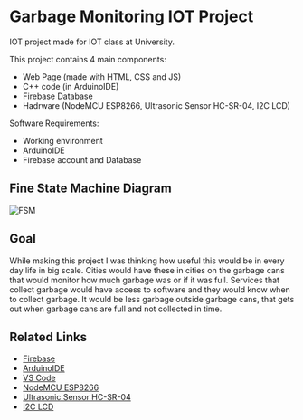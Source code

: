 # Garbage Monitoring IOT Project

IOT project made for IOT class at University.

This project contains 4 main components:
* Web Page (made with HTML, CSS and JS)
* C++ code (in ArduinoIDE)
* Firebase Database
* Hadrware (NodeMCU ESP8266, Ultrasonic Sensor HC-SR-04, I2C LCD)

Software Requirements:
* Working environment
* ArduinoIDE
* Firebase account and Database

## Fine State Machine Diagram
![FSM](https://github.com/minniedd/iot_trash_bin/assets/48387428/be2f5724-9256-40f3-a9cd-744a8dfbc9d3)

## Goal
While making this project I was thinking how useful this would be in every day life in big scale. Cities would have these in cities on the garbage cans that would monitor how much garbage was or if it was full. Services that collect garbage would have access to software and they would know when to collect garbage. It would be less garbage outside garbage cans, that gets out when garbage cans are full and not collected in time.

## Related Links
* [Firebase](https://firebase.google.com/)
* [ArduinoIDE](https://www.arduino.cc/en/software)
* [VS Code](https://code.visualstudio.com/)
* [NodeMCU ESP8266](https://www.amazon.com/HiLetgo-Internet-Development-Wireless-Micropython/dp/B081CSJV2V/ref=sr_1_3?dib=eyJ2IjoiMSJ9.h0ajMjJ0dhx46ayakC400CDV4L-03-tLqppOVXAuOeje8QAglrWZVYDTExMNZ-NOS2Wv2lLXVW8eDbtuUTxoCtZfSiWrGd9RQIMxhVh-7Mr_hLAHdkWPJzb0Ldu9HEaNproSNm1NVAP-ycuttUfmsuwQ9huRH2yOotzeTwW3JfWEqRYEE4A_UVvUoOC_sL1NOlH4gyWrJihRfLjFENuckOPiUBBtYnRR3px33WI0tjI.v0np00BPjquCXAyAtO82HvGwBs_YQEKjTJMYo6kaX7I&dib_tag=se&keywords=nodemcu&qid=1713359424&sr=8-3)
* [Ultrasonic Sensor HC-SR-04](https://www.amazon.com/Organizer-Ultrasonic-Distance-MEGA2560-ElecRight/dp/B07RGB4W8V/ref=sr_1_1?crid=3RKUURGUM63OB&dib=eyJ2IjoiMSJ9.NzgwN_lwFkszIsQpXs15i86CKuuDsragARW5dzzMZyvSXdbcMIWUIRS5n3hPV0CmGdhYgdO0CKpRGVkEFs_eSDN6Po3jLHnpuY613nkByuYnt7A-Mc93YSapPclnKktHnpFWAub0GDge6vV2wssmQ_Mk7sriXuQItTQ7eY_EqZZIUVcUNRLSdaP7yuYfcK2a35-6n73pui5R0P87vCxFDXyrR8bSIZPWFbFfdMf8cys.aFrUipMulcmlchotV0XxDq3mSoJMeb48-MmCi5faLDA&dib_tag=se&keywords=Ultrasonic+Sensor+HC-SR-04&qid=1713359467&sprefix=ultrasonic+sensor+hc-sr-04%2Caps%2C171&sr=8-1)
* [I2C LCD](https://www.amazon.com/Hosyond-Module-Display-Arduino-Raspberry/dp/B0C1G9GBRZ/ref=sr_1_3?crid=3BOZYZIIC85A6&dib=eyJ2IjoiMSJ9.QYeVwCp156qlqD4Ok4gFqa2ay83g8DMT3DiOY87Mv1BiIOj71hnUzxzE3xooARn3uREijPPLD8SDa-Y9f5HVp9jYE3zWk4wLPBB6ch1_T8sNS3OK2WQTqyFYLhDrHN2lElvFXzHYgrP1YwiBrVJ1cAv6ft9ZtZ7g8gpMUjjqYSuOy9UhlwrKlR-MKEfKtDkJKx7JUnHhfLpIPjAUCcQUo0SAQZTgWDsguHQWxgYyQzM.OSAY4mHQU-fAPKuh28RMS37pqh_sejawNco1lWYErzU&dib_tag=se&keywords=I2C+LCD&qid=1713359488&sprefix=i2c+lcd%2Caps%2C212&sr=8-3)
